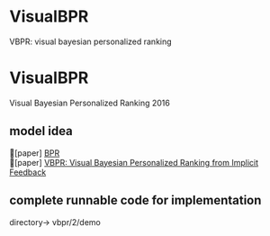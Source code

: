 # VisualBPR
VBPR: visual bayesian personalized ranking
# VisualBPR
Visual Bayesian Personalized Ranking 2016
## model idea
📖[paper] [BPR](https://arxiv.org/pdf/1205.2618)  
📖[paper] [VBPR: Visual Bayesian Personalized Ranking from Implicit Feedback](https://www.aaai.org/ocs/index.php/AAAI/AAAI16/paper/download/11914/11576)

## complete runnable code for implementation
directory-> vbpr/2/demo



